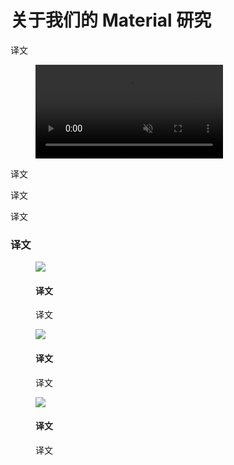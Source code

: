 <div class="article__intro">

[en]: <> (About our Material studies)
# 关于我们的 Material 研究

[en]: <> (Material studies showcase the flexibility of Material Theming and components to create expressive and unique apps.)
译文

<figure><video controls loop muted preload="metadata" class="mdui-video-fluid"><source data-src="{assets_path}/material-studies/about-our-material-studies/casestudy-loop.mp4" src="{assets_path}/material-studies/about-our-material-studies/casestudy-loop.mp4" type="video/mp4"></video></figure><nav></nav></div><div class="article__body">

[en]: <> (Use Material studies to inspire your own adoption of Material Theming and components.)
译文

[en]: <> (Each Material study highlights an app that’s been designed to address real-world design and product limitations. Each study illustrates how multiple design decisions are made and how different brands express themselves across a variety of product categories, including retail, music, productivity, finance, on-demand services, and education.)
译文

[en]: <> (A dedicated page explains the rationale behind each Material study’s design, its choice of components, and how each uses Material Theming.)
译文

[en]: <> (Principles)
### 译文

<div class="mdui-row-sm-3"><div class="mdui-col"><figure>

![]({assets_path}/material-studies/about-our-material-studies/case-studies-03.png)

<figcaption>

[en]: <> (Expressive)
#### 译文

[en]: <> (To highlight the capabilities Material Theming has to offer, each Material study expresses a different brand.)
译文

</figcaption></figure></div><div class="mdui-col"><figure>

![]({assets_path}/material-studies/about-our-material-studies/case-studies-04.png)

<figcaption>

[en]: <> (Diverse)
#### 译文

[en]: <> (To ensure Material Theming and components address as many product needs as possible, the Material studies represent different types of products.)
译文

</figcaption></figure></div><div class="mdui-col"><figure>

![]({assets_path}/material-studies/about-our-material-studies/case-studies-05.png)

<figcaption>

[en]: <> (Reality-based)
#### 译文

[en]: <> (To replicate real products as closely as possible, each case study identifies users, displays functional user flows, and applies real-world restrictions.)
译文

</figcaption></figure></div></div></div>
